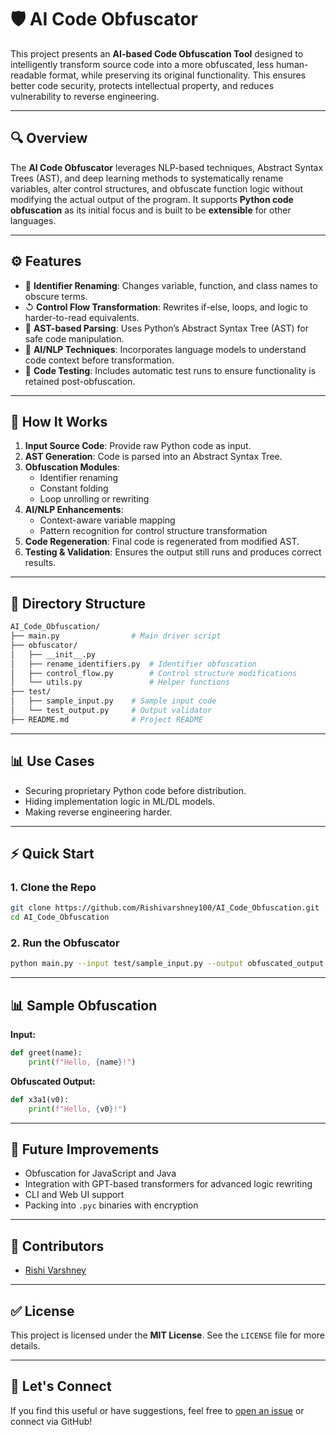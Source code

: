 # 🛡️ AI Code Obfuscator

This project presents an **AI-based Code Obfuscation Tool** designed to intelligently transform source code into a more obfuscated, less human-readable format, while preserving its original functionality. This ensures better code security, protects intellectual property, and reduces vulnerability to reverse engineering.

---

## 🔍 Overview

The **AI Code Obfuscator** leverages NLP-based techniques, Abstract Syntax Trees (AST), and deep learning methods to systematically rename variables, alter control structures, and obfuscate function logic without modifying the actual output of the program. It supports **Python code obfuscation** as its initial focus and is built to be **extensible** for other languages.

---

## ⚙️ Features

- 🔐 **Identifier Renaming**: Changes variable, function, and class names to obscure terms.
- ↺ **Control Flow Transformation**: Rewrites if-else, loops, and logic to harder-to-read equivalents.
- 🌲 **AST-based Parsing**: Uses Python’s Abstract Syntax Tree (AST) for safe code manipulation.
- 🧠 **AI/NLP Techniques**: Incorporates language models to understand code context before transformation.
- 🧪 **Code Testing**: Includes automatic test runs to ensure functionality is retained post-obfuscation.

---

## 🚀 How It Works

1. **Input Source Code**: Provide raw Python code as input.
2. **AST Generation**: Code is parsed into an Abstract Syntax Tree.
3. **Obfuscation Modules**:
    - Identifier renaming
    - Constant folding
    - Loop unrolling or rewriting
4. **AI/NLP Enhancements**:
    - Context-aware variable mapping
    - Pattern recognition for control structure transformation
5. **Code Regeneration**: Final code is regenerated from modified AST.
6. **Testing & Validation**: Ensures the output still runs and produces correct results.

---

## 📁 Directory Structure

```bash
AI_Code_Obfuscation/
├── main.py                # Main driver script
├── obfuscator/
│   ├── __init__.py
│   ├── rename_identifiers.py  # Identifier obfuscation
│   ├── control_flow.py        # Control structure modifications
│   └── utils.py               # Helper functions
├── test/
│   ├── sample_input.py    # Sample input code
│   └── test_output.py     # Output validator
├── README.md              # Project README
```

---

## 📊 Use Cases

- Securing proprietary Python code before distribution.
- Hiding implementation logic in ML/DL models.
- Making reverse engineering harder.

---

## ⚡ Quick Start

### 1. Clone the Repo
```bash
git clone https://github.com/Rishivarshney100/AI_Code_Obfuscation.git
cd AI_Code_Obfuscation
```

### 2. Run the Obfuscator
```bash
python main.py --input test/sample_input.py --output obfuscated_output.py
```

---

## 📊 Sample Obfuscation

**Input:**
```python
def greet(name):
    print(f"Hello, {name}!")
```

**Obfuscated Output:**
```python
def x3a1(v0):
    print(f"Hello, {v0}!")
```

---

## 📅 Future Improvements

- Obfuscation for JavaScript and Java
- Integration with GPT-based transformers for advanced logic rewriting
- CLI and Web UI support
- Packing into `.pyc` binaries with encryption

---

## 🙏 Contributors

- [Rishi Varshney](https://github.com/Rishivarshney100)

---

## ✅ License

This project is licensed under the **MIT License**. See the `LICENSE` file for more details.

---

## 🚀 Let's Connect

If you find this useful or have suggestions, feel free to [open an issue](https://github.com/Rishivarshney100/AI_Code_Obfuscation/issues) or connect via GitHub!
